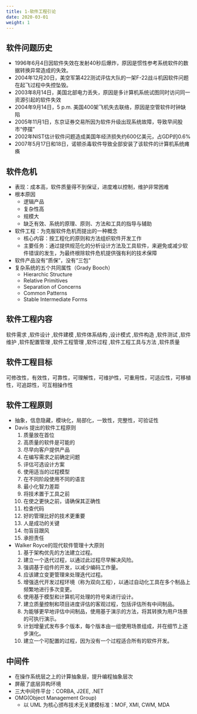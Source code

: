 ```yaml
---
title: 1-软件工程引论
date: 2020-03-01
weight: 1
---
```


## 软件问题历史

- 1996年6月4日因软件失效在发射40秒后爆炸，原因是惯性参考系统软件的数据转换异常造成的失效。
- 2004年12月20日，美空军第422测试评估大队的一架F-22战斗机因软件问题在起飞过程中失控坠毁。
- 2003年8月14日，美国北部电力丢失，原因是多计算机系统试图同时访问同一资源引起的软件失效
- 2004年9月14日，5 p.m. 美国400架飞机失去联络，原因是空管软件时钟缺陷
- 2005年11月1日，东京证券交易所因为软件升级出现系统故障，导致早间股市“停摆”
- 2002年NIST估计软件问题造成美国年经济损失约600亿美元，占GDP的0.6%
- 2007年5月17日和18日，诺顿杀毒软件导致全部安装了该软件的计算机系统瘫痪

## 软件危机

- 表现：成本高，软件质量得不到保证，进度难以控制，维护非常困难
- 根本原因
  - 逻辑产品
  - 复杂性高
  - 规模大
  - 缺乏有效、系统的原理、原则、方法和工具的指导与辅助
- 软件工程：为克服软件危机而提出的一种概念
  - 核心内容：按工程化的原则和方法组织软件开发工作
  - 主要任务：通过提供规范化的分析设计方法及工具软件，来避免或减少软件错误的发生，为最终根除软件危机提供强有利的技术保障
- 软件产品没有“质保”，没有“三包”
- 复杂系统的五个共同属性（Grady Booch） 
  - Hierarchic Structure
  - Relative Primitives
  - Separation of Concerns
  - Common Patterns
  - Stable Intermediate Forms

## 软件工程内容

软件需求
,软件设计
,软件建模
,软件体系结构
,设计模式
,软件构造
,软件测试
,软件维护
,软件配置管理
,软件工程管理
,软件过程
,软件工程工具与方法
,软件质量

## 软件工程目标

可修改性，有效性，可靠性，可理解性，可维护性，可重用性，可适应性，可移植性，可追踪性，可互相操作性

## 软件工程原则

- 抽象，信息隐藏，模块化，局部化，一致性，完整性，可验证性
- Davis 提出的软件工程原则
  1. 质量放在首位
  2. 高质量的软件是可能的
  3. 尽早向客户提供产品
  4. 在编写需求之前确定问题
  5. 评估可选设计方案
  6. 使用适当的过程模型
  7. 在不同阶段使用不同的语言
  8. 最小化智力差距
  9. 将技术置于工具之前
  10. 在使之更快之前，请确保其正确性
  11. 检查代码
  12. 好的管理比好的技术更重要
  13. 人是成功的关键
  14. 勿盲目跟风
  15. 承担责任
- Walker Royce的现代软件管理十大原则
  1. 基于架构优先的方法建立过程。
  2. 建立一个迭代过程，以通过此过程尽早解决风险。
  3. 强调基于组件的开发，以减少编码工作量。
  4. 应该建立变更管理来处理迭代过程。
  5. 增强迭代开发过程环境（称为双向工程），以通过自动化工具在多个制品上频繁地进行多次变更。
  6. 使用基于模型和计算机可处理的符号来进行设计。
  7. 建立质量控制和项目进度评估的客观过程，包括评估所有中间制品。
  8. 为能够更早地评估中间制品，使用基于演示的方法，将其转换为用户场景的可执行演示。
  9. 计划增量式发布多个版本，每个版本由一组使用场景组成，并在细节上逐步演化。
  10. 建立一个可配置的过程，因为没有一个过程适合所有的软件开发。

## 中间件

- 在操作系统层之上的计算抽象层，提升编程抽象层次
- 屏蔽了底层异构环境
- 三大中间件平台：CORBA, J2EE, .NET
- OMG(Object Management Group)
  - 以 UML 为核心颁布技术无关建模标准：MOF, XMI, CWM, MDA